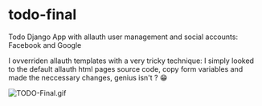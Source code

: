 # todo-final
Todo Django App with allauth user management and social accounts: Facebook and Google

I ovverriden allauth templates with a very tricky technique: I simply looked to the default allauth html pages source code, copy form variables and made the neccessary changes, genius isn't ? 😁

![TODO-Final.gif](https://github.com/IT-Support-L2/todo-final/blob/main/TODO-Final.gif)
